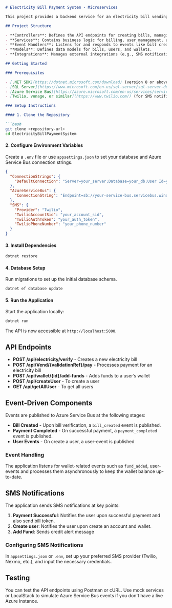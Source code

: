 ```markdown
# Electricity Bill Payment System - Microservices

This project provides a backend service for an electricity bill vending and payment system, designed with an event-driven architecture. The project is built using ASP.NET Core and follows modern backend principles with RESTful API design, dependency injection, and event handling through Azure Service Bus.

## Project Structure

- **Controllers**: Defines the API endpoints for creating bills, managing user wallets, and processing payments.
- **Services**: Contains business logic for billing, user management, and wallet transactions.
- **Event Handlers**: Listens for and responds to events like bill creation and successful payment completion.
- **Models**: Defines data models for bills, users, and wallets.
- **Integrations**: Manages external integrations (e.g., SMS notifications, Azure Service Bus).

## Getting Started

### Prerequisites

- [.NET SDK](https://dotnet.microsoft.com/download) (version 8 or above)
- [SQL Server](https://www.microsoft.com/en-us/sql-server/sql-server-downloads) (for database setup)
- [Azure Service Bus](https://azure.microsoft.com/en-us/services/service-bus/) or LocalStack (for event-driven architecture and messaging)
- [Twilio, vonage, or similar](https://www.twilio.com/) (for SMS notifications)

### Setup Instructions

#### 1. Clone the Repository

```bash
git clone <repository-url>
cd ElectricityBillPaymentSystem
```

#### 2. Configure Environment Variables

Create a `.env` file or use `appsettings.json` to set your database and Azure Service Bus connection strings.

```json
{
  "ConnectionStrings": {
    "DefaultConnection": "Server=your_server;Database=your_db;User Id=your_user;Password=your_password;"
  },
  "AzureServiceBus": {
    "ConnectionString": "Endpoint=sb://your-service-bus.servicebus.windows.net/;SharedAccessKeyName=your_key_name;SharedAccessKey=your_key"
  },
  "SMS": {
    "Provider": "Twilio",
    "TwilioAccountSid": "your_account_sid",
    "TwilioAuthToken": "your_auth_token",
    "TwilioPhoneNumber": "your_phone_number"
  }
}
```

#### 3. Install Dependencies

```bash
dotnet restore
```

#### 4. Database Setup

Run migrations to set up the initial database schema.

```bash
dotnet ef database update
```

#### 5. Run the Application

Start the application locally:

```bash
dotnet run
```

The API is now accessible at `http://localhost:5000`.

## API Endpoints

- **POST /api/electricity/verify** - Creates a new electricity bill
- **POST /api/Vend/{validationRef}/pay** - Processes payment for an electricity bill
- **POST /api/wallet/{id}/add-funds** - Adds funds to a user’s wallet
- **POST /api/createUser** - To create a user
- **GET /api/getAllUser** - To get all users

## Event-Driven Components

Events are published to Azure Service Bus at the following stages:

- **Bill Created** - Upon bill verification, a `bill_created` event is published.
- **Payment Completed** - On successful payment, a `payment_completed` event is published.
- **User Events** - On create a user, a user-event is published

### Event Handling

The application listens for wallet-related events such as `fund_added`, user-events and processes them asynchronously to keep the wallet balance up-to-date.

## SMS Notifications

The application sends SMS notifications at key points:

1. **Payment Successful**: Notifies the user upon successful payment and also send bill token.
2. **Create user**: Notifies the user upon create an account and wallet.
3. **Add Fund**: Sends credit alert message

### Configuring SMS Notifications

In `appsettings.json` or `.env`, set up your preferred SMS provider (Twilio, Nexmo, etc.), and input the necessary credentials.

## Testing

You can test the API endpoints using Postman or cURL. Use mock services or LocalStack to simulate Azure Service Bus events if you don't have a live Azure instance.
